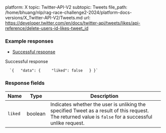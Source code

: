 platform: X
topic: Twitter-API-V2
subtopic: Tweets
file_path: /home/bhuang/nlp/rag-race-challenge2-2024/platform-docs-versions/X_Twitter-API-V2/Tweets.md
url: https://developer.twitter.com/en/docs/twitter-api/tweets/likes/api-reference/delete-users-id-likes-tweet_id

### Example responses

* [Successful response](#tab0)

Successful response

      `{   "data": {     "liked": false   } }`
    

### Response fields

| Name | Type | Description |
| --- | --- | --- |
| `liked` | boolean | Indicates whether the user is unliking the specified Tweet as a result of this request. The returned value is `false` for a successful unlike request. |